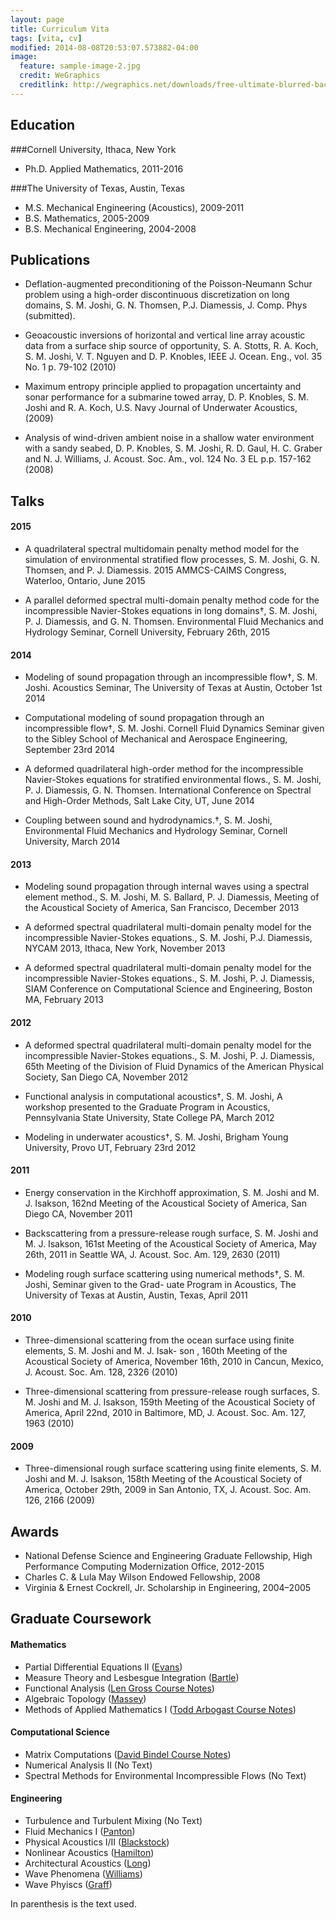 ```yaml
---
layout: page
title: Curriculum Vita
tags: [vita, cv]
modified: 2014-08-08T20:53:07.573882-04:00
image:
  feature: sample-image-2.jpg
  credit: WeGraphics
  creditlink: http://wegraphics.net/downloads/free-ultimate-blurred-background-pack/
---
```


## Education

###Cornell University, Ithaca, New York

* Ph.D. Applied Mathematics, 2011-2016

###The University of Texas, Austin, Texas

* M.S. Mechanical Engineering (Acoustics), 2009-2011
* B.S. Mathematics, 2005-2009
* B.S. Mechanical Engineering, 2004-2008

## Publications

+ Deflation-augmented preconditioning of the Poisson-Neumann Schur problem using a high-order discontinuous discretization on long domains, S. M. Joshi, G. N. Thomsen, P.J. Diamessis, J. Comp. Phys (submitted).

+ Geoacoustic inversions of horizontal and vertical line array acoustic data from a surface ship source of opportunity, S. A. Stotts, R. A. Koch, S. M. Joshi, V. T. Nguyen and D. P. Knobles, IEEE J. Ocean. Eng., vol. 35 No. 1 p. 79-102 (2010)

+ Maximum entropy principle applied to propagation uncertainty and sonar performance for a submarine towed array, D. P. Knobles, S. M. Joshi and R. A. Koch, U.S. Navy Journal of Underwater Acoustics, (2009)

+ Analysis of wind-driven ambient noise in a shallow water environment with a sandy seabed, D. P. Knobles, S. M. Joshi, R. D. Gaul, H. C. Graber and N. J. Williams, J. Acoust. Soc. Am., vol. 124 No. 3 EL p.p. 157-162 (2008)

## Talks

#### 2015

+ A quadrilateral spectral multidomain penalty method model for the simulation of environmental stratified flow processes, S. M. Joshi, G. N. Thomsen, and P. J. Diamessis. 2015 AMMCS-CAIMS Congress, Waterloo, Ontario, June 2015

+ A parallel deformed spectral multi-domain penalty method code for the incompressible Navier-Stokes equations in long domains†, S. M. Joshi, P. J. Diamessis, and G. N. Thomsen. Environmental Fluid Mechanics and Hydrology Seminar, Cornell University, February 26th, 2015

#### 2014

+ Modeling of sound propagation through an incompressible flow†, S. M. Joshi. Acoustics Seminar, The University of Texas at Austin, October 1st 2014

+ Computational modeling of sound propagation through an incompressible flow†, S. M. Joshi. Cornell Fluid Dynamics Seminar given to the Sibley School of Mechanical and Aerospace Engineering, September 23rd 2014

+ A deformed quadrilateral high-order method for the incompressible Navier-Stokes equations for stratified environmental flows., S. M. Joshi, P. J. Diamessis, G. N. Thomsen. International Conference on Spectral and High-Order Methods, Salt Lake City, UT, June 2014

+ Coupling between sound and hydrodynamics.†, S. M. Joshi, Environmental Fluid Mechanics and Hydrology Seminar, Cornell University, March 2014

#### 2013

+ Modeling sound propagation through internal waves using a spectral element method., S. M. Joshi, M. S. Ballard, P. J. Diamessis, Meeting of the Acoustical Society of America, San Francisco, December 2013

+ A deformed spectral quadrilateral multi-domain penalty model for the incompressible Navier-Stokes equations., S. M. Joshi, P.J. Diamessis, NYCAM 2013, Ithaca, New York, November 2013

+ A deformed spectral quadrilateral multi-domain penalty model for the incompressible Navier-Stokes equations., S. M. Joshi, P. J. Diamessis, SIAM Conference on Computational Science and Engineering, Boston MA, February 2013

#### 2012

+ A deformed spectral quadrilateral multi-domain penalty model for the incompressible Navier-Stokes equations., S. M. Joshi, P. J. Diamessis, 65th Meeting of the Division of Fluid Dynamics of the American Physical Society, San Diego CA, November 2012

+ Functional analysis in computational acoustics†, S. M. Joshi, A workshop presented to the Graduate Program in Acoustics, Pennsylvania State University, State College PA, March 2012

+ Modeling in underwater acoustics†, S. M. Joshi, Brigham Young University, Provo UT, February 23rd 2012

#### 2011


+ Energy conservation in the Kirchhoff approximation, S. M. Joshi and M. J. Isakson, 162nd Meeting of the Acoustical Society of America, San Diego CA, November 2011

+ Backscattering from a pressure-release rough surface, S. M. Joshi and M. J. Isakson, 161st Meeting of the Acoustical Society of America, May 26th, 2011 in Seattle WA, J. Acoust. Soc. Am. 129, 2630 (2011)

+ Modeling rough surface scattering using numerical methods†, S. M. Joshi, Seminar given to the Grad- uate Program in Acoustics, The University of Texas at Austin, Austin, Texas, April 2011

#### 2010


+ Three-dimensional scattering from the ocean surface using finite elements, S. M. Joshi and M. J. Isak- son , 160th Meeting of the Acoustical Society of America, November 16th, 2010 in Cancun, Mexico, J. Acoust. Soc. Am. 128, 2326 (2010)

+ Three-dimensional scattering from pressure-release rough surfaces, S. M. Joshi and M. J. Isakson, 159th Meeting of the Acoustical Society of America, April 22nd, 2010 in Baltimore, MD, J. Acoust. Soc. Am. 127, 1963 (2010)

#### 2009

+ Three-dimensional rough surface scattering using finite elements, S. M. Joshi and M. J. Isakson, 158th Meeting of the Acoustical Society of America, October 29th, 2009 in San Antonio, TX, J. Acoust. Soc. Am. 126, 2166 (2009)

## Awards

+ National Defense Science and Engineering Graduate Fellowship, High Performance Computing Modernization Office, 2012-2015
+ Charles C. & Lula May Wilson Endowed Fellowship, 2008
+ Virginia & Ernest Cockrell, Jr. Scholarship in Engineering, 2004–2005

## Graduate Coursework

#### Mathematics

+ Partial Differential Equations II ([Evans](http://www.amazon.com/Partial-Differential-Equations-Graduate-Mathematics/dp/0821849743/ref=sr_1_1?s=books&ie=UTF8&qid=1435431428&sr=1-1&keywords=evans+partial+differential+equations))
 + Measure Theory and Lesbesgue Integration ([Bartle](http://www.amazon.com/Elements-Integration-Lebesgue-Measure/dp/0471042226/ref=sr_1_29?s=books&ie=UTF8&qid=1435431255&sr=1-29&keywords=measure+theory))
 + Functional Analysis ([Len Gross Course Notes](http://www.math.cornell.edu/~gross/7130notes2012nk.pdf))
 + Algebraic Topology ([Massey](http://www.amazon.com/Algebraic-Topology-Introduction-Graduate-Mathematics/dp/0387902716))
 + Methods of Applied Mathematics I ([Todd Arbogast Course Notes](http://www.ma.utexas.edu/users/arbogast/appMath08c.pdf))

#### Computational Science

 + Matrix Computations ([David Bindel Course Notes](http://www.cs.cornell.edu/~bindel/class/cs6210-f12/))
 + Numerical Analysis II (No Text)
 + Spectral Methods for Environmental Incompressible Flows (No Text)

#### Engineering
 + Turbulence and Turbulent Mixing (No Text)
 + Fluid Mechanics I ([Panton](http://www.amazon.com/Incompressible-Flow-Ronald-L-Panton/dp/1118013433))
 + Physical Acoustics I/II ([Blackstock](http://www.amazon.com/Fundamentals-Physical-Acoustics-David-Blackstock/dp/0471319791/ref=sr_1_1?s=books&ie=UTF8&qid=1435431355&sr=1-1&keywords=blackstock+physical+acoustics))
 + Nonlinear Acoustics ([Hamilton](http://www.amazon.com/Nonlinear-Acoustics-Mark-F-Hamilton/dp/0123218608/ref=sr_1_1?s=books&ie=UTF8&qid=1435431372&sr=1-1&keywords=nonlinear+acoustics))
 + Architectural Acoustics ([Long](http://www.amazon.com/Architectural-Acoustics-Second-Marshall-Long/dp/0123982588/ref=sr_1_2?s=books&ie=UTF8&qid=1435431386&sr=1-2&keywords=architectural+acoustics))
 + Wave Phenomena ([Williams](http://www.amazon.com/Fourier-Acoustics-Radiation-Acoustical-Holography/dp/0127539603/ref=sr_1_1?s=books&ie=UTF8&qid=1435594678&sr=1-1&keywords=fourier+acoustics))
 + Wave Phyiscs ([Graff](http://www.amazon.com/Motion-Elastic-Solids-Dover-Physics/dp/0486667456))


In parenthesis is the text used.

